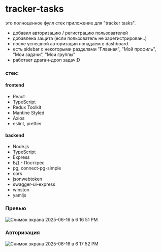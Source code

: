 # tracker-tasks

это полноценное фулл стек приложение для "tracker tasks".
- добавил авторизацию / регистрацию пользователей
- добавлена защита (если пользователь не зарегистрирован..)
- после успешной авторизации попадаем в dashboard.
- есть sidebar с некоторыми разделами "Главная", "Мой профиль", "Мои задачи", "Мои группы"
- работает драган-дроп задач:D
  
### стек:

#### frontend
- React
- TypeScript
- Redux Toolkit
- Mantine Styled
- Axios
- eslint, prettier

#### backend
- Node.js
- TypeScript
- Express
- БД - Постгрес
- pg, connect-pg-simple
- cors
- jsonwebtoken
- swagger-ui-express
- winston
- yamljs


### Превью

![Снимок экрана 2025-06-16 в 6 16 51 PM](https://github.com/user-attachments/assets/b2e22c2f-7250-49e3-9e52-5f36e3b9d268)

### Авторизация

![Снимок экрана 2025-06-16 в 6 17 52 PM](https://github.com/user-attachments/assets/5525fdd3-2ca5-40bb-802f-eefb37ccd045)
